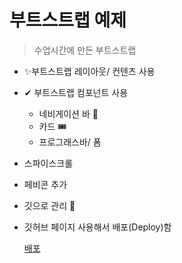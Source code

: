 # 부트스트랩 예제

> 수업시간에 만든 부트스트랩

- ✨부트스트랩 레이아웃/ 컨텐츠 사용
- ✔ 부트스트랩 컴포넌트 사용
  - 네비게이션 바 🎫
  - 카드 🎟
  - 프로그래스바/ 폼
- 스파이스크롤
- 페비콘 추가
- 깃으로 관리 🎈
- 깃허브 페이지 사용해서 배포(Deploy)함

  [배포](https://github.com/bong3108?tab=repositories)
